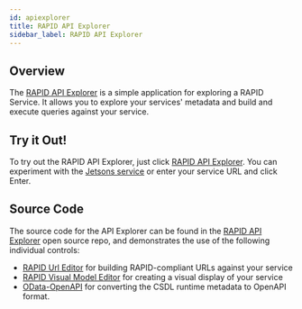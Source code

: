 ```yaml
---
id: apiexplorer
title: RAPID API Explorer
sidebar_label: RAPID API Explorer
---
```


## Overview

The [RAPID API Explorer](https://rapid.rocks/odata-explorer/index.html) is a simple application for exploring a RAPID Service.
It allows you to explore your services' metadata and build and execute queries against your service.

## Try it Out!

To try out the RAPID API Explorer, just click [RAPID API Explorer](https://rapid.rocks/odata-explorer/index.html).
You can experiment with the [Jetsons service](../samples/jetsons-sample-service.md) or enter your service URL and click Enter.

## Source Code

The source code for the API Explorer can be found in the [RAPID API Explorer](https://github.com/oasis-open/odata-rapid/tree/main/tools/odata-explorer) open source repo, and demonstrates the use of the following individual controls:

- [RAPID Url Editor](https://github.com/oasis-open/odata-rapid/tree/main/tools/urlEditor) for building RAPID-compliant URLs against your service
- [RAPID Visual Model Editor](https://github.com/oasis-open/odata-rapid/tree/main/tools/visualModelEditor) for creating a visual display of your service
- [OData-OpenAPI](https://github.com/oasis-tcs/odata-openapi) for converting the CSDL runtime metadata to OpenAPI format.
